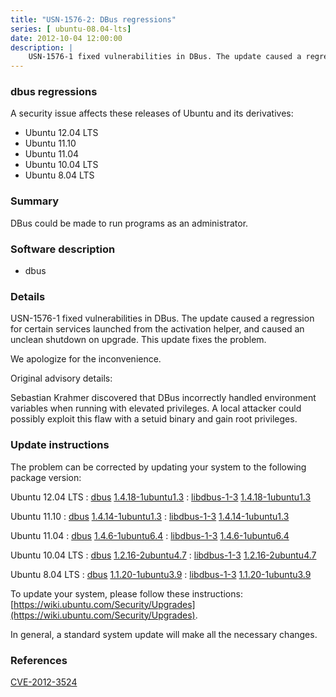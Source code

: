 ```yaml
---
title: "USN-1576-2: DBus regressions"
series: [ ubuntu-08.04-lts]
date: 2012-10-04 12:00:00
description: |
    USN-1576-1 fixed vulnerabilities in DBus. The update caused a regression for certain services launched from the activation helper, and caused an unclean shutdown on upgrade. This update fixes the problem.
--- 
```

 
### dbus regressions

A security issue affects these releases of Ubuntu and its derivatives:

* Ubuntu 12.04 LTS
* Ubuntu 11.10
* Ubuntu 11.04
* Ubuntu 10.04 LTS
* Ubuntu 8.04 LTS

### Summary

DBus could be made to run programs as an administrator. 

### Software description

* dbus 

### Details

USN-1576-1 fixed vulnerabilities in DBus. The update caused a regression for certain services launched from the activation helper, and caused an unclean shutdown on upgrade. This update fixes the problem.

We apologize for the inconvenience.

Original advisory details:

 Sebastian Krahmer discovered that DBus incorrectly handled environment variables when running with elevated privileges. A local attacker could possibly exploit this flaw with a setuid binary and gain root privileges. 

### Update instructions

The problem can be corrected by updating your system to the following package version:

Ubuntu 12.04 LTS
 : [dbus](https://launchpad.net/ubuntu/+source/dbus) <span> [1.4.18-1ubuntu1.3](https://launchpad.net/ubuntu/+source/dbus/1.4.18-1ubuntu1.3) </span> 
 : [libdbus-1-3](https://launchpad.net/ubuntu/+source/dbus) <span> [1.4.18-1ubuntu1.3](https://launchpad.net/ubuntu/+source/dbus/1.4.18-1ubuntu1.3) </span> 

Ubuntu 11.10
 : [dbus](https://launchpad.net/ubuntu/+source/dbus) <span> [1.4.14-1ubuntu1.3](https://launchpad.net/ubuntu/+source/dbus/1.4.14-1ubuntu1.3) </span> 
 : [libdbus-1-3](https://launchpad.net/ubuntu/+source/dbus) <span> [1.4.14-1ubuntu1.3](https://launchpad.net/ubuntu/+source/dbus/1.4.14-1ubuntu1.3) </span> 

Ubuntu 11.04
 : [dbus](https://launchpad.net/ubuntu/+source/dbus) <span> [1.4.6-1ubuntu6.4](https://launchpad.net/ubuntu/+source/dbus/1.4.6-1ubuntu6.4) </span> 
 : [libdbus-1-3](https://launchpad.net/ubuntu/+source/dbus) <span> [1.4.6-1ubuntu6.4](https://launchpad.net/ubuntu/+source/dbus/1.4.6-1ubuntu6.4) </span> 

Ubuntu 10.04 LTS
 : [dbus](https://launchpad.net/ubuntu/+source/dbus) <span> [1.2.16-2ubuntu4.7](https://launchpad.net/ubuntu/+source/dbus/1.2.16-2ubuntu4.7) </span> 
 : [libdbus-1-3](https://launchpad.net/ubuntu/+source/dbus) <span> [1.2.16-2ubuntu4.7](https://launchpad.net/ubuntu/+source/dbus/1.2.16-2ubuntu4.7) </span> 

Ubuntu 8.04 LTS
 : [dbus](https://launchpad.net/ubuntu/+source/dbus) <span> [1.1.20-1ubuntu3.9](https://launchpad.net/ubuntu/+source/dbus/1.1.20-1ubuntu3.9) </span> 
 : [libdbus-1-3](https://launchpad.net/ubuntu/+source/dbus) <span> [1.1.20-1ubuntu3.9](https://launchpad.net/ubuntu/+source/dbus/1.1.20-1ubuntu3.9) </span> 

To update your system, please follow these instructions: [https://wiki.ubuntu.com/Security/Upgrades](https://wiki.ubuntu.com/Security/Upgrades).

In general, a standard system update will make all the necessary changes. 

### References

 [CVE-2012-3524](http://people.ubuntu.com/~ubuntu-security/cve/CVE-2012-3524)
 
